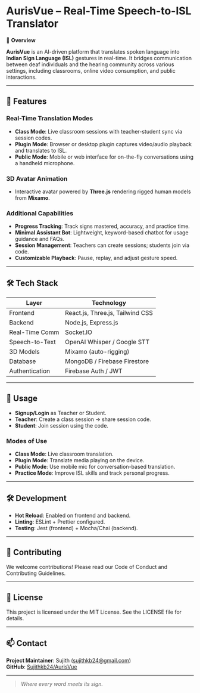 # AurisVue – Real-Time Speech-to-ISL Translator

📖 **Overview**

**AurisVue** is an AI-driven platform that translates spoken language into **Indian Sign Language (ISL)** gestures in real-time. It bridges communication between deaf individuals and the hearing community across various settings, including classrooms, online video consumption, and public interactions.

---

## 🚀 Features

### Real-Time Translation Modes

- **Class Mode**: Live classroom sessions with teacher-student sync via session codes.
- **Plugin Mode**: Browser or desktop plugin captures video/audio playback and translates to ISL.
- **Public Mode**: Mobile or web interface for on-the-fly conversations using a handheld microphone.

### 3D Avatar Animation

- Interactive avatar powered by **Three.js** rendering rigged human models from **Mixamo**.

### Additional Capabilities

- **Progress Tracking**: Track signs mastered, accuracy, and practice time.
- **Minimal Assistant Bot**: Lightweight, keyword-based chatbot for usage guidance and FAQs.
- **Session Management**: Teachers can create sessions; students join via code.
- **Customizable Playback**: Pause, replay, and adjust gesture speed.

---

## 🛠️ Tech Stack

| Layer             | Technology                        |
|------------------|-----------------------------------|
| Frontend         | React.js, Three.js, Tailwind CSS  |
| Backend          | Node.js, Express.js               |
| Real-Time Comm   | Socket.IO                         |
| Speech-to-Text   | OpenAI Whisper / Google STT       |
| 3D Models        | Mixamo (auto-rigging)             |
| Database         | MongoDB / Firebase Firestore      |
| Authentication   | Firebase Auth / JWT               |

---

## 🎯 Usage

- **Signup/Login** as Teacher or Student.
- **Teacher**: Create a class session → share session code.
- **Student**: Join session using the code.

### Modes of Use

- **Class Mode**: Live classroom translation.
- **Plugin Mode**: Translate media playing on the device.
- **Public Mode**: Use mobile mic for conversation-based translation.
- **Practice Mode**: Improve ISL skills and track personal progress.

---

## 🛠️ Development

- **Hot Reload**: Enabled on frontend and backend.
- **Linting**: ESLint + Prettier configured.
- **Testing**: Jest (frontend) + Mocha/Chai (backend).

---

## 🤝 Contributing

We welcome contributions! Please read our Code of Conduct and Contributing Guidelines.

---

## 📄 License

This project is licensed under the MIT License. See the LICENSE file for details.

---

## 📫 Contact

**Project Maintainer**: Sujith (sujithkb24@gmail.com)  
**GitHub**: [Sujithkb24/AurisVue](https://github.com/Sujithkb24/AurisVue)

---

> _Where every word meets its sign._
